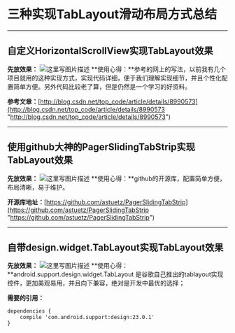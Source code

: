 # 三种实现TabLayout滑动布局方式总结 #

----------
## 自定义HorizontalScrollView实现TabLayout效果 ##
**先放效果：**
![这里写图片描述](http://img.blog.csdn.net/20150922144432482)
**使用心得：**参考的网上的写法，以前我有几个项目就用的这种实现方式，实现代码详细，便于我们理解实现细节，并且个性化配置简单方便。另外代码比较老了算，但是仍然是一个学习的好资料。

**参考文章：**[http://blog.csdn.net/top_code/article/details/8990573](http://blog.csdn.net/top_code/article/details/8990573 "http://blog.csdn.net/top_code/article/details/8990573")

----------
## 使用github大神的PagerSlidingTabStrip实现TabLayout效果 ##
**先放效果：**
![这里写图片描述](http://img.blog.csdn.net/20150922144611327)
**使用心得：**github的开源库，配置简单方便，布局清晰，易于维护。

**开源库地址：**[https://github.com/astuetz/PagerSlidingTabStrip](https://github.com/astuetz/PagerSlidingTabStrip "https://github.com/astuetz/PagerSlidingTabStrip")

----------
## 自带design.widget.TabLayout实现TabLayout效果 ##
**先放效果：**
![这里写图片描述](http://img.blog.csdn.net/20150922144831012)
**使用心得：**android.support.design.widget.TabLayout 是谷歌自己推出的tablayout实现控件，更加美观易用，并且向下兼容，绝对是开发中最优的选择；

**需要的引用：**
    
	dependencies {
    	compile 'com.android.support:design:23.0.1'
	}
